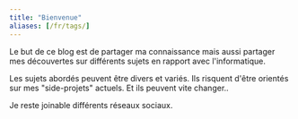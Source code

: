 ```yaml
---
title: "Bienvenue"
aliases: [/fr/tags/]
---
```


Le but de ce blog est de partager ma connaissance mais aussi partager mes découvertes sur différents sujets en rapport avec l'informatique.

Les sujets abordés peuvent être divers et variés. Ils risquent d'être orientés sur mes "side-projets" actuels. Et ils peuvent vite changer..

Je reste joinable différents réseaux sociaux.